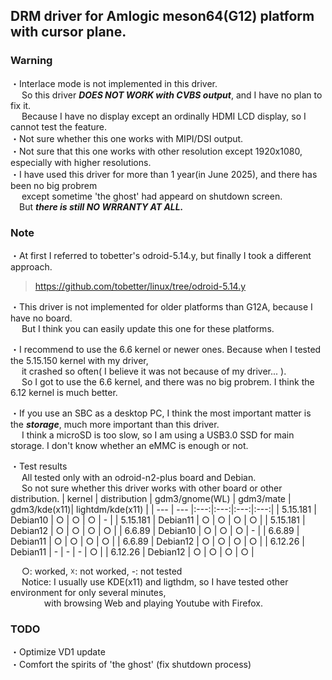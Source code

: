 ## DRM driver for Amlogic meson64(G12) platform with cursor plane.  

### Warning
・Interlace mode is not implemented in this driver.  
&emsp; So this driver ***DOES NOT WORK with CVBS output***, and I have no plan to fix it.  
&emsp; Because I have no display except an ordinally HDMI LCD display, so I cannot test the feature.  
・Not sure whether this one works with MIPI/DSI output.  
・Not sure that this one works with other resolution except 1920x1080, especially with higher resolutions.  
・I have used this driver for more than 1 year(in June 2025), and there has been no big probrem  
&emsp; except sometime 'the ghost' had appeard on shutdown screen.  
&emsp;But ***there is still NO WRRANTY AT ALL.***   

### Note
・At first I referred to tobetter's odroid-5.14.y, but finally I took a different approach.  
> https://github.com/tobetter/linux/tree/odroid-5.14.y  

・This driver is not implemented for older platforms than G12A, because I have no board.  
&emsp; But I think you can easily update this one for these platforms. 

・I recommend to use the 6.6 kernel or newer ones. Because when I tested the 5.15.150 kernel with my driver,  
&emsp; it crashed so often( I believe it was not because of my driver... ).   
&emsp; So I got to use the 6.6 kernel, and there was no big probrem. I think the 6.12 kernel is much better.  

・If you use an SBC as a desktop PC, I think the most important matter is the ***storage***, much more important than this driver.  
&emsp; I think a microSD is too slow, so I am using a USB3.0 SSD for main storage. I don't know whether an eMMC is enough or not.

・Test results  
&emsp; All tested only with an odroid-n2-plus board and Debian.  
&emsp; So not sure whether this driver works with other board or other distribution.
| kernel | distribution | gdm3/gnome(WL) | gdm3/mate | gdm3/kde(x11)| lightdm/kde(x11) | 
| --- | --- |:---:|:---:|:---:|:---:|
| 5.15.181 | Debian10 | ○ | ○ | ○ | - | 
| 5.15.181 | Debian11 | ○ | ○ | ○ | ○ | 
| 5.15.181 | Debian12 | ○ | ○ | ○ | ○ |
| 6.6.89 | Debian10 | ○ | ○ | ○ | - | 
| 6.6.89 | Debian11 | ○ | ○ | ○ | ○ | 
| 6.6.89 | Debian12 | ○ | ○ | ○ | ○ | 
| 6.12.26 | Debian11 | - | - | - | ○ | 
| 6.12.26 | Debian12 | ○ | ○ | ○ | ○ | 

&emsp; ○: worked, ☓: not worked, -: not tested  
&emsp; Notice: I usually use KDE(x11) and ligthdm, so I have tested other environment for only several minutes,  
&emsp; &emsp; &emsp; with browsing Web and playing Youtube with Firefox.  

### TODO  
・Optimize VD1 update  
・Comfort the spirits of 'the ghost' (fix shutdown process)  
